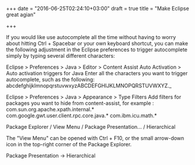 +++
date = "2016-06-25T02:24:10+03:00"
draft = true
title = "Make Eclipse great agian"

+++

If you would like use autocomplete all the time without having to worry about hitting Ctrl + Spacebar or your own keyboard shortcut, you can make the following adjustment in the Eclipse preferences to trigger autocomplete simply by typing several different characters:

Eclipse > Preferences > Java > Editor > Content Assist
Auto Activation > Auto activation triggers for Java
Enter all the characters you want to trigger autocomplete, such as the following:
abcdefghijklmnopqrstuvwxyzABCDEFGHIJKLMNOPQRSTUVWXYZ._



Eclipse > Preferences > Java > Appearance > Type Filters
Add filters for packages you want to hide from content-assist, for example :
com.sun.org.apache.xpath.internal.*
com.google.gwt.user.client.rpc.core.java.*
com.ibm.icu.math.*



Package Explorer / View Menu / Package Presentation... / Hierarchical

The "View Menu" can be opened with Ctrl + F10, or the small arrow-down icon in the top-right corner of the Package Explorer.

Package Presentation -> Hierarchical